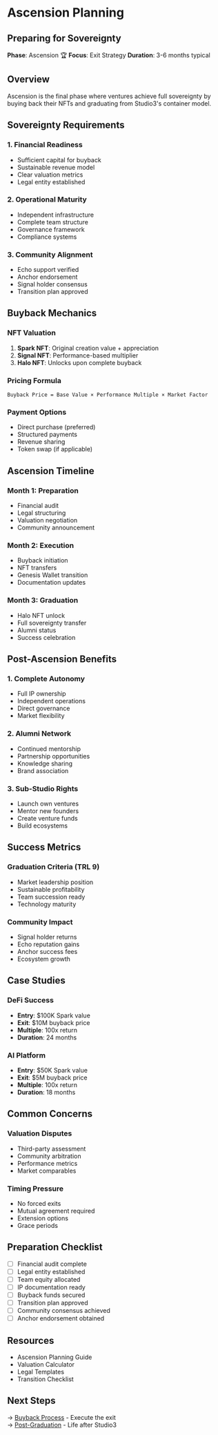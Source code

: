 # Ascension Planning

## Preparing for Sovereignty

<div class="arena-card" markdown="1">

**Phase**: Ascension 🏆 **Focus**: Exit Strategy **Duration**: 3-6 months typical

</div>

## Overview

Ascension is the final phase where ventures achieve full sovereignty by buying back their NFTs and graduating from Studio3's container model.

## Sovereignty Requirements

### 1. Financial Readiness

- Sufficient capital for buyback
- Sustainable revenue model
- Clear valuation metrics
- Legal entity established

### 2. Operational Maturity

- Independent infrastructure
- Complete team structure
- Governance framework
- Compliance systems

### 3. Community Alignment

- Echo support verified
- Anchor endorsement
- Signal holder consensus
- Transition plan approved

## Buyback Mechanics

### NFT Valuation

1. **Spark NFT**: Original creation value + appreciation
2. **Signal NFT**: Performance-based multiplier
3. **Halo NFT**: Unlocks upon complete buyback

### Pricing Formula
```
Buyback Price = Base Value × Performance Multiple × Market Factor
```

### Payment Options

- Direct purchase (preferred)
- Structured payments
- Revenue sharing
- Token swap (if applicable)

## Ascension Timeline

### Month 1: Preparation

- Financial audit
- Legal structuring
- Valuation negotiation
- Community announcement

### Month 2: Execution

- Buyback initiation
- NFT transfers
- Genesis Wallet transition
- Documentation updates

### Month 3: Graduation

- Halo NFT unlock
- Full sovereignty transfer
- Alumni status
- Success celebration

## Post-Ascension Benefits

### 1. Complete Autonomy

- Full IP ownership
- Independent operations
- Direct governance
- Market flexibility

### 2. Alumni Network

- Continued mentorship
- Partnership opportunities
- Knowledge sharing
- Brand association

### 3. Sub-Studio Rights

- Launch own ventures
- Mentor new founders
- Create venture funds
- Build ecosystems

## Success Metrics

### Graduation Criteria (TRL 9)

- Market leadership position
- Sustainable profitability
- Team succession ready
- Technology maturity

### Community Impact

- Signal holder returns
- Echo reputation gains
- Anchor success fees
- Ecosystem growth

## Case Studies

### DeFi Success

- **Entry**: $100K Spark value
- **Exit**: $10M buyback price
- **Multiple**: 100x return
- **Duration**: 24 months

### AI Platform

- **Entry**: $50K Spark value
- **Exit**: $5M buyback price
- **Multiple**: 100x return
- **Duration**: 18 months

## Common Concerns

### Valuation Disputes

- Third-party assessment
- Community arbitration
- Performance metrics
- Market comparables

### Timing Pressure

- No forced exits
- Mutual agreement required
- Extension options
- Grace periods

## Preparation Checklist

- [ ] Financial audit complete
- [ ] Legal entity established
- [ ] Team equity allocated
- [ ] IP documentation ready
- [ ] Buyback funds secured
- [ ] Transition plan approved
- [ ] Community consensus achieved
- [ ] Anchor endorsement obtained

## Resources

- Ascension Planning Guide
- Valuation Calculator
- Legal Templates
- Transition Checklist

## Next Steps

→ [Buyback Process](buyback-process.md) - Execute the exit  
→ [Post-Graduation](post-graduation.md) - Life after Studio3